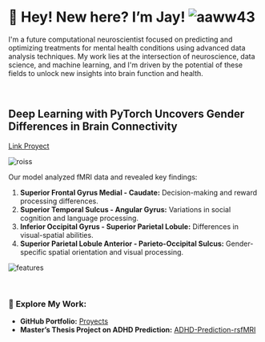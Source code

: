 # 👋 Hey! New here? I’m Jay!  ![aaww43](https://github.com/user-attachments/assets/5b3a704b-a517-4850-9358-a81a50fd5135) 


I'm a future computational neuroscientist focused on predicting and optimizing treatments for mental health conditions using advanced data analysis techniques. My work lies at the intersection of neuroscience, data science, and machine learning, and I'm driven by the potential of these fields to unlock new insights into brain function and health. 


&emsp;
&emsp;


## Deep Learning with PyTorch Uncovers Gender Differences in Brain Connectivity 
[Link Proyect](https://github.com/lacomaofficial/Pytorch-Classifier-fMRI)

![roiss](https://github.com/user-attachments/assets/0f873979-caa7-472c-91f6-fa3305269b95)


Our model analyzed fMRI data and revealed key findings:
1. **Superior Frontal Gyrus Medial - Caudate:** Decision-making and reward processing differences.
2. **Superior Temporal Sulcus - Angular Gyrus:** Variations in social cognition and language processing.
3. **Inferior Occipital Gyrus - Superior Parietal Lobule:** Differences in visual-spatial abilities.
4. **Superior Parietal Lobule Anterior - Parieto-Occipital Sulcus:** Gender-specific spatial orientation and visual processing.


![features](https://github.com/user-attachments/assets/165eb532-c652-4b94-972b-2eb30c1c84e8)




&nbsp;


### 🔗 **Explore My Work:**
- **GitHub Portfolio:** [Proyects](https://github.com/lacomaofficial)
- **Master’s Thesis Project on ADHD Prediction:** [ADHD-Prediction-rsfMRI](https://github.com/lacomaofficial/ADHD-Prediction-rsfMRI)


